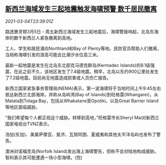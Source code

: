 <!--1614902101000-->
[新西兰海域发生三起地震触发海啸预警 数千居民撤离](https://cn.reuters.com/article/new-zealand-quake-0305-idCNKCS2AW2Z3)
------

<div><i>2021-03-04T23:39:01Z</i></div><p>路透惠灵顿3月5日 - 周五新西兰海域发生三起地震后，海啸警报响起，北岛东海岸的数千新西兰人紧急撤离到高地。</p><p>工人、学生和居民涌向Northland和Bay of Plenty等地。民防官员帮助人们撤离，当局称海啸引发的浪高可能会比潮汐水位高三米。</p><p>最新一起地震是发生在北岛东北部克马德克群岛(Kermadec Islands)的8.1级强震，在此之前不久，该地区发生了7.4级地震。稍早，北岛以东约900公里处发生了7.2级地震。目前尚无地震造成损害或人员伤亡报告。</p><p>新西兰国家紧急事务管理局(NEMA)表示，第一波海啸将于当地时间上午9:45左右抵达新西兰北部海岸。并称从岛屿湾(Bay of Islands)到旺格雷(Whangarei)，从Matata到Tolaga Bay，包括从Whakatane至Opotiki，以及Great Barrier Island等地区面临威胁。</p><p>“我们希望每个人都正视这个威胁。转移到高地，”旺格雷市长Sheryl Mai对新西兰国家电视台TVNZ表示。</p><p>汤加(东加)、美属萨摩亚、斐济、瓦努阿图、夏威夷和其他太平洋岛屿也发布了警告。</p><p>澳洲对诺福克岛(Norfolk Island)发出海上海啸警告，但称不会对陆地构成威胁。智利表示其可能遭遇一场小型海啸。(完)</p>
